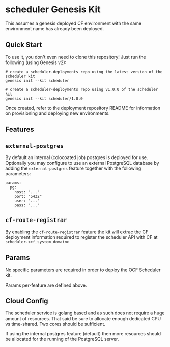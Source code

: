 scheduler Genesis Kit
=================

This assumes a genesis deployed CF environment with the same environment name 
has already been deployed.

Quick Start
-----------

To use it, you don't even need to clone this repository! Just run
the following (using Genesis v2):

```
# create a scheduler-deployments repo using the latest version of the scheduler kit
genesis init --kit scheduler

# create a scheduler-deployments repo using v1.0.0 of the scheduler kit
genesis init --kit scheduler/1.0.0
```

Once created, refer to the deployment repository README for information on
provisioning and deploying new environments.

Features
-------

## `external-postgres`

By default an internal (colocoated job) postgres is deployed for use. Optionally
you may configure to use an external PostgreSQL database by adding the 
`external-postgres` feature together with the following parameters:

```
params:
  pg:
    host: "..."
    port: "5432"
    user: "..."
    pass: "..."
```

## `cf-route-registrar`

By enabling the `cf-route-registrar` feature the kit will extrac the CF deployment
information required to register the scheduler API with CF at 
`scheduler.<cf_system_domain>`

Params
------

No specific parameters are required in order to deploy the OCF Scheduler kit.

Params per-feature are defined above.

Cloud Config
------------

The scheduler service is golang based and as such does not require a huge amount 
of resources. That said be sure to allocate enough dedicated CPU vs time-shared.
Two cores should be sufficient. 

If using the internal postgres feature (default) then more resources should be 
allocated for the running of the PostgreSQL server.

